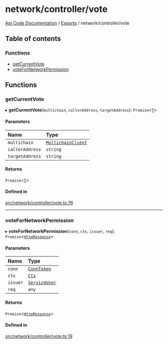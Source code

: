 # network/controller/vote
 
[Api Code Documentation](../README.md) / [Exports](../modules.md) / network/controller/vote

## Table of contents

### Functions

- [getCurrentVote](network_controller_vote.md#getcurrentvote)
- [voteForNetworkPermission](network_controller_vote.md#votefornetworkpermission)

## Functions

### getCurrentVote

▸ **getCurrentVote**(`multichain`, `callerAddress`, `targetAddress`): `Promise`\<[`T`](network_model_AccessVote.md#t)\>

#### Parameters

| Name | Type |
| :------ | :------ |
| `multichain` | [`MultichainClient`](../interfaces/service_Client_h.MultichainClient.md) |
| `callerAddress` | `string` |
| `targetAddress` | `string` |

#### Returns

`Promise`\<[`T`](network_model_AccessVote.md#t)\>

#### Defined in

[src/network/controller/vote.ts:76](https://github.com/openkfw/TruBudget/blob/086d599/api/src/network/controller/vote.ts#L76)

___

### voteForNetworkPermission

▸ **voteForNetworkPermission**(`conn`, `ctx`, `issuer`, `req`): `Promise`\<[`HttpResponse`](httpd_lib.md#httpresponse)\>

#### Parameters

| Name | Type |
| :------ | :------ |
| `conn` | [`ConnToken`](service_conn.md#conntoken) |
| `ctx` | [`Ctx`](../interfaces/lib_ctx.Ctx.md) |
| `issuer` | [`ServiceUser`](../interfaces/service_domain_organization_service_user.ServiceUser.md) |
| `req` | `any` |

#### Returns

`Promise`\<[`HttpResponse`](httpd_lib.md#httpresponse)\>

#### Defined in

[src/network/controller/vote.ts:19](https://github.com/openkfw/TruBudget/blob/086d599/api/src/network/controller/vote.ts#L19)
